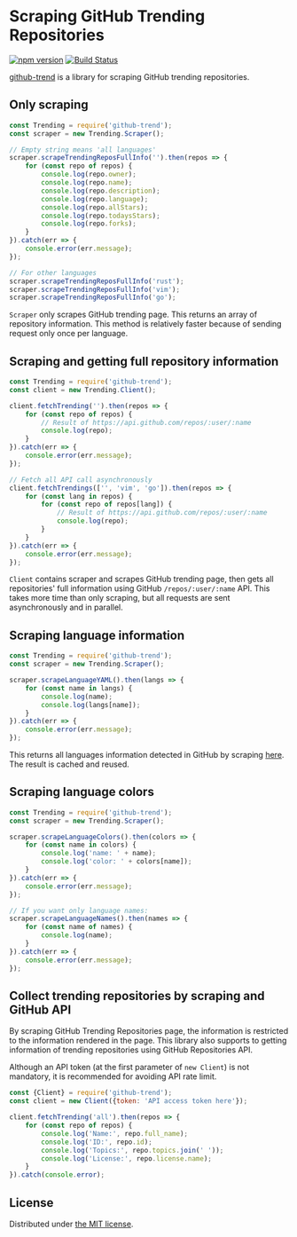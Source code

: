 Scraping GitHub Trending Repositories
=====================================
[![npm version](https://badge.fury.io/js/github-trend.svg)](http://badge.fury.io/js/github-trend)
[![Build Status](https://travis-ci.org/rhysd/node-github-trend.svg?branch=travis)](https://travis-ci.org/rhysd/node-github-trend)

[github-trend](https://www.npmjs.com/package/github-trend) is a library for scraping GitHub trending repositories.

## Only scraping

```javascript
const Trending = require('github-trend');
const scraper = new Trending.Scraper();

// Empty string means 'all languages'
scraper.scrapeTrendingReposFullInfo('').then(repos => {
    for (const repo of repos) {
        console.log(repo.owner);
        console.log(repo.name);
        console.log(repo.description);
        console.log(repo.language);
        console.log(repo.allStars);
        console.log(repo.todaysStars);
        console.log(repo.forks);
    }
}).catch(err => {
    console.error(err.message);
});

// For other languages
scraper.scrapeTrendingReposFullInfo('rust');
scraper.scrapeTrendingReposFullInfo('vim');
scraper.scrapeTrendingReposFullInfo('go');
```

`Scraper` only scrapes GitHub trending page. This returns an array of repository information.
This method is relatively faster because of sending request only once per language.

## Scraping and getting full repository information

```javascript
const Trending = require('github-trend');
const client = new Trending.Client();

client.fetchTrending('').then(repos => {
    for (const repo of repos) {
        // Result of https://api.github.com/repos/:user/:name
        console.log(repo);
    }
}).catch(err => {
    console.error(err.message);
});

// Fetch all API call asynchronously
client.fetchTrendings(['', 'vim', 'go']).then(repos => {
    for (const lang in repos) {
        for (const repo of repos[lang]) {
            // Result of https://api.github.com/repos/:user/:name
            console.log(repo);
        }
    }
}).catch(err => {
    console.error(err.message);
});
```

`Client` contains scraper and scrapes GitHub trending page, then gets all repositories' full information using GitHub `/repos/:user/:name` API.
This takes more time than only scraping, but all requests are sent asynchronously and in parallel.

## Scraping language information

```javascript
const Trending = require('github-trend');
const scraper = new Trending.Scraper();

scraper.scrapeLanguageYAML().then(langs => {
    for (const name in langs) {
        console.log(name);
        console.log(langs[name]);
    }
}).catch(err => {
    console.error(err.message);
});
```

This returns all languages information detected in GitHub by scraping [here](https://raw.githubusercontent.com/github/linguist/master/lib/linguist/languages.yml).
The result is cached and reused.

## Scraping language colors

```javascript
const Trending = require('github-trend');
const scraper = new Trending.Scraper();

scraper.scrapeLanguageColors().then(colors => {
    for (const name in colors) {
        console.log('name: ' + name);
        console.log('color: ' + colors[name]);
    }
}).catch(err => {
    console.error(err.message);
});

// If you want only language names:
scraper.scrapeLanguageNames().then(names => {
    for (const name of names) {
        console.log(name);
    }
}).catch(err => {
    console.error(err.message);
});
```

## Collect trending repositories by scraping and GitHub API

By scraping GitHub Trending Repositories page, the information is restricted to the information
rendered in the page. This library also supports to getting information of trending repositories
using GitHub Repositories API.

Although an API token (at the first parameter of `new Client`) is not mandatory, it is recommended
for avoiding API rate limit.

```javascript
const {Client} = require('github-trend');
const client = new Client({token: 'API access token here'});

client.fetchTrending('all').then(repos => {
    for (const repo of repos) {
        console.log('Name:', repo.full_name);
        console.log('ID:', repo.id);
        console.log('Topics:', repo.topics.join(' '));
        console.log('License:', repo.license.name);
    }
}).catch(console.error);
```

## License

Distributed under [the MIT license](LICENSE.txt).

